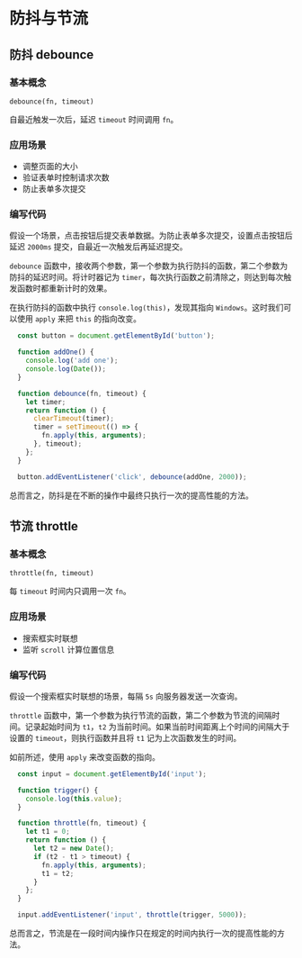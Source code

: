 # 防抖与节流

## 防抖 debounce

### 基本概念

`debounce(fn, timeout)`

自最近触发一次后，延迟 `timeout` 时间调用 `fn`。

### 应用场景

- 调整页面的大小
- 验证表单时控制请求次数
- 防止表单多次提交

### 编写代码

假设一个场景，点击按钮后提交表单数据。为防止表单多次提交，设置点击按钮后延迟 `2000ms` 提交，自最近一次触发后再延迟提交。

`debounce` 函数中，接收两个参数，第一个参数为执行防抖的函数，第二个参数为防抖的延迟时间。将计时器记为 `timer`，每次执行函数之前清除之，则达到每次触发函数时都重新计时的效果。

在执行防抖的函数中执行 `console.log(this)`，发现其指向 `Windows`。这时我们可以使用 `apply` 来把 `this` 的指向改变。

```js
  const button = document.getElementById('button');

  function addOne() {
    console.log('add one');
    console.log(Date());
  }

  function debounce(fn, timeout) {
    let timer;
    return function () {
      clearTimeout(timer);
      timer = setTimeout(() => {
        fn.apply(this, arguments);
      }, timeout);
    };
  }

  button.addEventListener('click', debounce(addOne, 2000));
```

总而言之，防抖是在不断的操作中最终只执行一次的提高性能的方法。

## 节流 throttle

### 基本概念

`throttle(fn, timeout)`

每 `timeout` 时间内只调用一次 `fn`。

### 应用场景

- 搜索框实时联想
- 监听 `scroll` 计算位置信息 

### 编写代码

假设一个搜索框实时联想的场景，每隔 `5s` 向服务器发送一次查询。

`throttle` 函数中，第一个参数为执行节流的函数，第二个参数为节流的间隔时间。记录起始时间为 `t1`，`t2` 为当前时间。如果当前时间距离上个时间的间隔大于设置的 `timeout`，则执行函数并且将 `t1` 记为上次函数发生的时间。

如前所述，使用 `apply` 来改变函数的指向。

```js
  const input = document.getElementById('input');

  function trigger() {
    console.log(this.value);
  }

  function throttle(fn, timeout) {
    let t1 = 0;
    return function () {
      let t2 = new Date();
      if (t2 - t1 > timeout) {
        fn.apply(this, arguments);
        t1 = t2;
      }
    };
  }

  input.addEventListener('input', throttle(trigger, 5000));
```

总而言之，节流是在一段时间内操作只在规定的时间内执行一次的提高性能的方法。